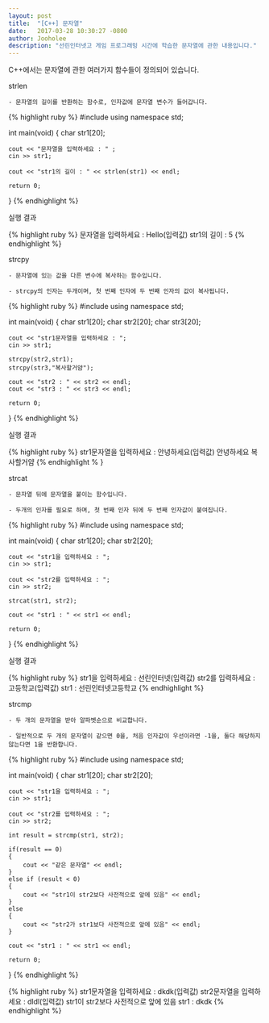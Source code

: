 ```yaml
---
layout: post
title:  "[C++] 문자열"
date:   2017-03-28 10:30:27 -0800
author: Jooholee
description: "선린인터넷고 게임 프로그래밍 시간에 학습한 문자열에 관한 내용입니다."
---
```


C++에서는 문자열에 관한 여러가지 함수들이 정의되어 있습니다.

strlen

	- 문자열의 길이를 반환하는 함수로, 인자값에 문자열 변수가 들어갑니다.
	
{% highlight ruby %}
#include <iostream>
using namespace std;

int main(void)
{
	char str1[20];
	
	cout << "문자열을 입력하세요 : " ;
	cin >> str1;
	
	cout << "str1의 길이 : " << strlen(str1) << endl;
	
	return 0;
}
{% endhighlight %}

실행 결과

{% highlight ruby %}
문자열을 입력하세요 : Hello(입력값)
str1의 길이 : 5
{% endhighlight %}

strcpy

	- 문자열에 있는 값을 다른 변수에 복사하는 함수입니다.
	
	- strcpy의 인자는 두개이며, 첫 번째 인자에 두 번째 인자의 값이 복사됩니다.

{% highlight ruby %}
#include <iostream>
using namespace std;

int main(void)
{
	char str1[20];
	char str2[20];
	char str3[20];
	
	cout << "str1문자열을 입력하세요 : ";
	cin >> str1;
	
	strcpy(str2,str1);
	strcpy(str3,"복사할거얌");
	
	cout << "str2 : " << str2 << endl;
	cout << "str3 : " << str3 << endl;
	
	return 0;
}
{% endhighlight %}

실행 결과

{% highlight ruby %}
str1문자열을 입력하세요 : 안녕하세요(입력값)
안녕하세요
복사할거얌
{% endhighlight % }

strcat

	- 문자열 뒤에 문자열을 붙이는 함수입니다.
	
	- 두개의 인자를 필요로 하며, 첫 번째 인자 뒤에 두 번째 인자값이 붙여집니다.

{% highlight ruby %}
#include <iostream>
using namespace std;

int main(void)
{
	char str1[20];
	char str2[20];
	
	cout << "str1을 입력하세요 : ";
	cin >> str1;
	
	cout << "str2를 입력하세요 : ";
	cin >> str2;
	
	strcat(str1, str2);
	
	cout << "str1 : " << str1 << endl;
	
	return 0;
}
{% endhighlight %}

실행 결과

{% highlight ruby %}
str1을 입력하세요 : 선린인터넷(입력값)
str2를 입력하세요 : 고등학교(입력값)
str1 : 선린인터넷고등학교
{% endhighlight %}

strcmp

	- 두 개의 문자열을 받아 알파벳순으로 비교합니다.
	
	- 일반적으로 두 개의 문자열이 같으면 0을, 처음 인자값이 우선이라면 -1을, 둘다 해당하지 않는다면 1을 반환합니다.

{% highlight ruby %}
#include <iostream>
using namespace std;

int main(void)
{
	char str1[20];
	char str2[20];
	
	cout << "str1을 입력하세요 : ";
	cin >> str1;
	
	cout << "str2를 입력하세요 : ";
	cin >> str2;
	
	int result = strcmp(str1, str2);
	
	if(result == 0)
	{
		cout << "같은 문자열" << endl;
	}
	else if (result < 0)
	{
		cout << "str1이 str2보다 사전적으로 앞에 있음" << endl;
	}
	else
	{
		cout << "str2가 str1보다 사전적으로 앞에 있음" << endl;
	}
	
	cout << "str1 : " << str1 << endl;
	
	return 0;
}
{% endhighlight %}

{% highlight ruby %}
str1문자열을 입력하세요 : dkdk(입력값)
str2문자열을 입력하세요 : dldl(입력값)
str1이 str2보다 사전적으로 앞에 있음
str1 : dkdk
{% endhighlight %}




[jekyll-docs]: http://joey914.github.io/home
[jekyll-gh]:   https://github.com/joey914/joey914
[jekyll-talk]: https://talk.joey914.com/
